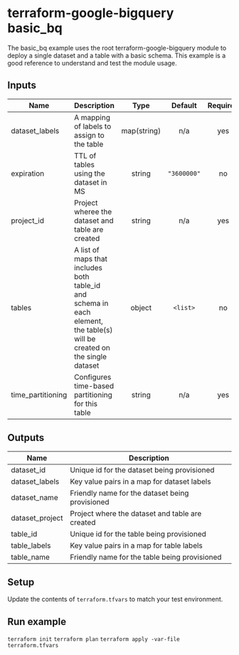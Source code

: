 # terraform-google-bigquery basic_bq
The basic_bq example uses the root terraform-google-bigquery module to deploy a single dataset and a table with a basic schema. This example is a good reference to understand and test the module usage.

<!-- BEGINNING OF PRE-COMMIT-TERRAFORM DOCS HOOK -->
## Inputs

| Name | Description | Type | Default | Required |
|------|-------------|:----:|:-----:|:-----:|
| dataset\_labels | A mapping of labels to assign to the table | map(string) | n/a | yes |
| expiration | TTL of tables using the dataset in MS | string | `"3600000"` | no |
| project\_id | Project wheree the dataset and table are created | string | n/a | yes |
| tables | A list of maps that includes both table_id and schema in each element, the table(s) will be created on the single dataset | object | `<list>` | no |
| time\_partitioning | Configures time-based partitioning for this table | string | n/a | yes |

## Outputs

| Name | Description |
|------|-------------|
| dataset\_id | Unique id for the dataset being provisioned |
| dataset\_labels | Key value pairs in a map for dataset labels |
| dataset\_name | Friendly name for the dataset being provisioned |
| dataset\_project | Project where the dataset and table are created |
| table\_id | Unique id for the table being provisioned |
| table\_labels | Key value pairs in a map for table labels |
| table\_name | Friendly name for the table being provisioned |

<!-- END OF PRE-COMMIT-TERRAFORM DOCS HOOK -->

## Setup
Update the contents of `terraform.tfvars` to match your test environment.

## Run example
`terraform init`
`terraform plan`
`terraform apply -var-file terraform.tfvars`
